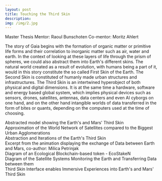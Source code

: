 ```yaml
---
layout: post
title: Touching the Third Skin
description: 
img: /img/2.jpg
---
```


Master Thesis
Mentor: Raoul Bunschoten
Co-mentor: Moritz Ahlert

The story of Gaia begins with the formation of organic matter or primitive life forms and their correlation to inorganic matter such as air, water and earth. In the context of looking at these layers of life through the prism of spheres, we could also abstract them into Earth's different skins. The natural world created as a result of evolution, with humans being a part of it, would in this story constitute the so called First Skin of the Earth. The Second Skin is constituted of humanly made urban structures and infrastructures. The Third Skin is an intertwined hyperobject of both physical and digital dimensions. It is at the same time a hardware, software and energy based global system, which implies physical devices such as sensors, drones, satellites, antennas, data centers and even AI cyborgs on one hand, and on the other hand intangible worlds of data transferred in the form of bites or quants, depending on the computers used at the time of choosing.

<div class="img_row">
	<img class="col three" src="{{ site.baseurl }}/img/1.jpg" alt="" title="example image"/>
</div>
<div class="col three caption">
	Abstracted model showing the Earth's and Mars' Third Skin
</div>



<div class="img_row">
	<img class="col three" src="{{ site.baseurl }}/img/2-2.jpg" alt="" title="example image"/>
</div>
<div class="col three caption">
	Approximation of the World Network of Satellites compared to the Biggest Urban Agglomerations 
</div>



<div class="img_row">
	<img class="col three" src="{{ site.baseurl }}/img/3-1.jpg" alt="" title="example image"/>
</div>
<div class="col three caption">
	Abstraction and Iterations of the Earth's Third Skin 
</div>



<div class="img_row">
	<img class="col three" src="{{ site.baseurl }}/img/3.jpg" alt="" title="example image"/>
</div>
<div class="col three caption">
	Excerpt from the animation displaying the exchange of Data between Earth and Mars, co-author: Milica Petrinjak 
</div>



<div class="img_row">
	<img class="col three" src="{{ site.baseurl }}/img/2-1.jpg" alt="" title="example image"/>
</div>
<div class="col three caption">
	Diagram of an Ecological Blockchain-based token - EcoStakeN
</div>



<div class="img_row">
	<img class="col three" src="{{ site.baseurl }}/img/4.jpg" alt="" title="example image"/>
</div>
<div class="col three caption">
	Diagram of the Satellite Systems Monitoring the Earth and Transferring Data between them
</div>



<div class="img_row">
	<img class="col three" src="{{ site.baseurl }}/img/5.jpg" alt="" title="example image"/>
</div>
<div class="col three caption">
	Third Skin Interface enables Immersive Experiences into Earth's and Mars' Third Skin
</div>
